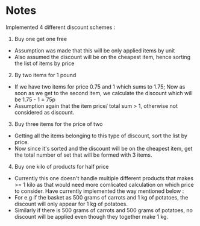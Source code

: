 # Notes
Implemented 4 different discount schemes :
1) Buy one get one free
- Assumption was made that this will be only applied items by unit
- Also assumed the discount will be on the cheapest item, hence sorting the list of items by price

2) By two items for 1 pound
- If we have two items for price 0.75 and 1 which sums to 1.75; 
Now as soon as we get to the second item, we calculate the discount which will be 1.75 - 1 = 75p 
- Assumption again that the item price/ total sum > 1, otherwise not considered as discount.

3) Buy three items for the price of two
- Getting all the items belonging to this type of discount, sort the list by price.
- Now since it's sorted and the discount will be on the cheapest item, get the total number of set that will be formed with 3 items.

4) Buy one kilo of products for half price
- Currently this one doesn't handle multiple different products that makes >= 1  kilo as that would need more comlicated calculation on which price to consider.
Have currently implemented the way mentioned below :
- For e.g if the basket as 500 grams of carrots and 1 kg of potatoes, the discount will only appear for 1 kg of potatoes.
- Similarly if there is 500 grams of carrots and 500 grams of potatoes, no discount will be applied even though they together make 1 kg. 

